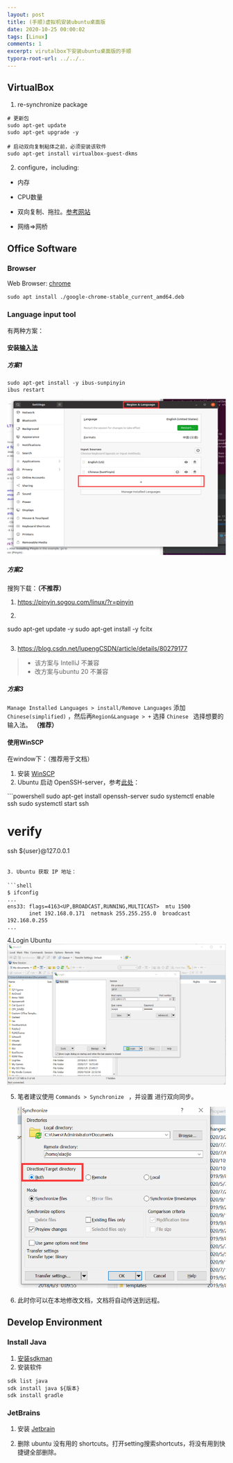 ```yaml
---
layout: post
title: (手顺)虚拟机安装ubuntu桌面版
date: 2020-10-25 00:00:02
tags: [Linux]
comments: 1
excerpt: virutalbox下安装ubuntu桌面版的手顺
typora-root-url: ../../..
---
```



## VirtualBox

1. re-synchronize package

```shell
# 更新包
sudo apt-get update
sudo apt-get upgrade -y

# 启动双向复制粘体之前，必须安装该软件
sudo apt-get install virtualbox-guest-dkms
```

2. configure，including:

- 内存

- CPU数量

- 双向复制、拖拉。[参考网站](https://askubuntu.com/questions/533071/virtualbox-4-12-shared-clipboard-not-working-in-ubuntu14-04https://askubuntu.com/questions/533071/virtualbox-4-12-shared-clipboard-not-working-in-ubuntu14-04)

- 网络=>网桥

## Office Software

### Browser

Web Browser: [chrome](https://www.googleadservices.com/pagead/aclk?sa=L&ai=DChcSEwjCo7DB7OLrAhXL1pYKHd4oAnoYABABGgJ0bA&ohost=www.google.com&cid=CAESQOD2Ya1OIm8VDAPD6BDQ79pEQil9F4RdqXguCvtfnA3gPTzQkC9E_8LDQ1yAYNwQSPm0i7FOTiEhGeKzwPLvXxo&sig=AOD64_1lpkbv0pXu9RigkNki85ADphgFWA&q=&ved=2ahUKEwiN_ajB7OLrAhWVH3AKHapVD7oQqyQoAHoECDYQEw&adurl=)

```shell
sudo apt install ./google-chrome-stable_current_amd64.deb
```

### Language input tool

有两种方案：

#### 安装[输入法](https://askubuntu.com/questions/59356/how-do-i-get-chinese-input-to-work)

##### 方案1

```
sudo apt-get install -y ibus-sunpinyin
ibus restart
```

![image-20200912141905550](/assets/blog_res/image-20200912141905550.png)

##### 方案2

搜狗下载：**（不推荐）**

1. https://pinyin.sogou.com/linux/?r=pinyin

2. ```shell
sudo apt-get update -y
   sudo apt-get install -y fcitx
   ```
  ```
  
3. https://blog.csdn.net/lupengCSDN/article/details/80279177

> - 该方案与 IntelliJ  不兼容
> - 改方案与ubuntu 20 不兼容

##### 方案3

`Manage Installed Languages > install/Remove Languages` 添加 `Chinese(simplified)` ，然后再`Region&Language > +` 选择 `Chinese ` 选择想要的输入法。 **（推荐）**

#### 使用WinSCP

在window下：（推荐用于文档）

1. 安装 [WinSCP](https://winscp.net/eng/download.php)
2. Ubuntu 启动 OpenSSH-server，参考[此处](https://www.cyberciti.biz/faq/ubuntu-linux-install-openssh-server/)：

​```powershell
sudo apt-get install openssh-server
sudo systemctl enable ssh
sudo systemctl start ssh
# verify
ssh ${user}@127.0.0.1
  ```

3. Ubuntu 获取 IP 地址：

```shell
 $ ifconfig
 ...
 ens33: flags=4163<UP,BROADCAST,RUNNING,MULTICAST>  mtu 1500
         inet 192.168.0.171  netmask 255.255.255.0  broadcast 192.168.0.255
 ...
```
4.Login Ubuntu![](/assets/blog_res/image-20201025173928349.png)

5. 笔者建议使用 `Commands > Synchronize ` ，并设置 进行双向同步。

   ![image-20201025175856080](/assets/blog_res/image-20201025175856080.png)

6. 此时你可以在本地修改文档，文档将自动传送到远程。

## Develop Environment

### Install Java

1. [安装sdkman](https://sdkman.io/install)
2. 安装软件

```shell
sdk list java
sdk install java ${版本}
sdk install gradle
```

### JetBrains

1. 安装 [Jetbrain](https://www.jetbrains.com/)

2. 删除 ubuntu 没有用的 shortcuts。打开setting搜索shortcuts，将没有用到快捷键全部删除。